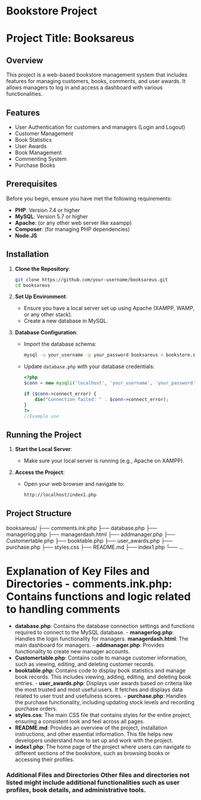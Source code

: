 # Bookstore Project

# Project Title: Booksareus

## Overview

This project is a web-based bookstore management system that includes features for managing customers, books, comments, and user awards. It allows managers to log in and access a dashboard with various functionalities.

## Features

- User Authentication for customers and managers (Login and Logout)
- Customer Management
- Book Statistics
- User Awards
- Book Management
- Commenting System
- Purchase Books

## Prerequisites

Before you begin, ensure you have met the following requirements:

- **PHP**: Version 7.4 or higher
- **MySQL**: Version 5.7 or higher
- **Apache**: (or any other web server like xaampp)
- **Composer**: (for managing PHP dependencies)
- **Node.JS**

## Installation

1. **Clone the Repository**:
    ```sh
    git clone https://github.com/your-username/booksareus.git
    cd booksareus
    ```

2. **Set Up Environment**:
    - Ensure you have a local server set up using Apache (XAMPP, WAMP, or any other stack).
    - Create a new database in MySQL.

3. **Database Configuration**:
    - Import the database schema:
      ```sh
      mysql -u your_username -p your_password booksareus < bookstore.sql
      ```
    - Update `database.php` with your database credentials:
      ```php
      <?php
      $conn = new mysqli('localhost', 'your_username', 'your_password', 'bookstore');

      if ($conn->connect_error) {
          die("Connection failed: " . $conn->connect_error);
      }
      ?>
      //Example use
      
      
      ```



## Running the Project

1. **Start the Local Server**:
    - Make sure your local server is running (e.g., Apache on XAMPP).

2. **Access the Project**:
    - Open your web browser and navigate to:
      ```sh
      http://localhost/index1.php
      ```



## Project Structure
booksareus/
├── comments.ink.php
├── database.php
├── managerlog.php
├── managerdash.html
├── addmanager.php
├── Customertable.php
├── booktable.php
├── user_awards.php
├── purchase.php
├── styles.css
├── README.md
├── index1.php
└── ...
# Explanation of Key Files and Directories - **comments.ink.php**: Contains functions and logic related to handling comments
- **database.php**: Contains the database connection settings and functions required to connect to the MySQL database. - 
**managerlog.php**: Handles the login functionality for managers. 
**managerdash.html**: The main dashboard for managers.  -
**addmanager.php**: Provides functionality to create new manager accounts.
 - **Customertable.php**: Contains code to manage customer information, such as viewing, editing, and deleting customer records.
 - **booktable.php**: Contains code to display book statistics and manage book records. This includes viewing, adding, editing, and deleting book entries. - **user_awards.php**: Displays user awards based on criteria like the most trusted and most useful users. It fetches and displays data related to user trust and usefulness scores. - **purchase.php**: Handles the purchase functionality, including updating stock levels and recording purchase orders.
 - **styles.css**: The main CSS file that contains styles for the entire project, ensuring a consistent look and feel across all pages. 
- **README.md**: Provides an overview of the project, installation instructions, and other essential information. This file helps new developers understand how to set up and work with the project. 
- **index1.php**: The home page of the project where users can navigate to different sections of the bookstore, such as browsing books or accessing their profiles. 
### Additional Files and Directories Other files and directories not listed might include additional functionalities such as user profiles, book details, and administrative tools. 

